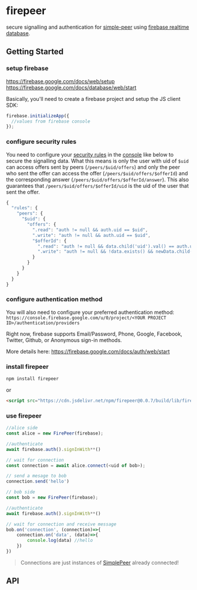 # firepeer

secure signalling and authentication for [simple-peer](https://github.com/feross/simple-peer) using [firebase realtime database](https://firebase.google.com/docs/database/).

## Getting Started

### setup firebase

https://firebase.google.com/docs/web/setup
https://firebase.google.com/docs/database/web/start

Basically, you'll need to create a firebase project and setup the JS client SDK:

```javascript
firebase.initializeApp({
  //values from firebase console
});
```

### configure security rules

You need to configure your [security rules](https://firebase.google.com/docs/database/security) in the [console](https://console.firebase.google.com) like below to secure the signalling data. What this means is only the user with uid of `$uid` can access offers sent by peers (`/peers/$uid/offers`) and only the peer who sent the offer can access the offer (`/peers/$uid/offers/$offerId`) and the corresponding answer (`/peers/$uid/offers/$offerId/answer`). This also guarantees that `/peers/$uid/offers/$offerId/uid` is the uid of the user that sent the offer.

```javascript
{
  "rules": {
    "peers": {
      "$uid": {
        "offers": {
          ".read": "auth != null && auth.uid == $uid",
          ".write": "auth != null && auth.uid == $uid",
          "$offerId": {
            ".read": "auth != null && data.child('uid').val() == auth.uid",
            ".write": "auth != null && !data.exists() && newData.child('uid').val() == auth.uid",
          }
        }
      }
    }
  }
}
```

### configure authentication method
You will also need to configure your preferred authentication method:
`https://console.firebase.google.com/u/0/project/<YOUR PROJECT ID>/authentication/providers`

Right now, firebase supports Email/Password, Phone, Google, Facebook, Twitter, Github, or Anonymous sign-in methods.

More details here:
https://firebase.google.com/docs/auth/web/start

### install firepeer

```sh
npm install firepeer
```

or

```html
<script src="https://cdn.jsdelivr.net/npm/firepeer@0.0.7/build/lib/firepeer.min.js"></script>
```

### use firepeer

```javascript
//alice side
const alice = new FirePeer(firebase);

//authenticate
await firebase.auth().signInWith**() 

// wait for connection
const connection = await alice.connect(<uid of bob>);

// send a mesage to bob
connection.send('hello')
```

```javascript
// bob side
const bob = new FirePeer(firebase);

//authenticate
await firebase.auth().signInWith**()

// wait for connection and receive message
bob.on('connection', (connection)=>{
    connection.on('data', (data)=>{
        console.log(data) //hello
    })
})
```

> Connections are just instances of [SimplePeer](https://github.com/feross/simple-peer#api) already connected!

## API
